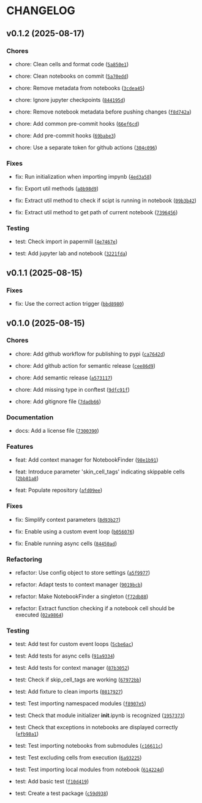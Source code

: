 # CHANGELOG


## v0.1.2 (2025-08-17)

### Chores

* chore: Clean cells and format code ([`5a850e1`](https://github.com/shirte/impynb/commit/5a850e138614eb8ee293fd787ada6beb504447b7))

* chore: Clean notebooks on commit ([`5a70edd`](https://github.com/shirte/impynb/commit/5a70edd729ffeb0a8d3e07bf4ebf4b86a07f5cf9))

* chore: Remove metadata from notebooks ([`3cdea45`](https://github.com/shirte/impynb/commit/3cdea4552da69503eb2424033e2c40760e3e74f4))

* chore: Ignore jupyter checkpoints ([`844195d`](https://github.com/shirte/impynb/commit/844195d942bc5c5df0644cedb94400e7e1a8bd07))

* chore: Remove notebook metadata before pushing changes ([`f8d742a`](https://github.com/shirte/impynb/commit/f8d742af6434335e652c04b1ad8e4f92afb1f34f))

* chore: Add common pre-commit hooks ([`66ef6cd`](https://github.com/shirte/impynb/commit/66ef6cdaa55728f3c650764d22b68316d69eda64))

* chore: Add pre-commit hooks ([`69babe3`](https://github.com/shirte/impynb/commit/69babe3ccf40adff8f9395ca2b1a2a41d6291276))

* chore: Use a separate token for github actions ([`304c096`](https://github.com/shirte/impynb/commit/304c0964aeb6f6a56e9978a6ccc562120d7e4476))

### Fixes

* fix: Run initialization when importing impynb ([`4ed3a58`](https://github.com/shirte/impynb/commit/4ed3a58851675dbdc414beb04cf36718b5cbd375))

* fix: Export util methods ([`a8b98d9`](https://github.com/shirte/impynb/commit/a8b98d9289f48627dd5ea4030d8ade79ac73baff))

* fix: Extract util method to check if scipt is running in notebook ([`09b3b42`](https://github.com/shirte/impynb/commit/09b3b4215c111364d662d6586b29047f34700ab1))

* fix: Extract util method to get path of current notebook ([`7396456`](https://github.com/shirte/impynb/commit/739645622be45fa4af6f6752897d932a0817e281))

### Testing

* test: Check import in papermill ([`4e7467e`](https://github.com/shirte/impynb/commit/4e7467e9ee47e463c22e50c732c2f0e4e8f710d6))

* test: Add jupyter lab and notebook ([`3221fda`](https://github.com/shirte/impynb/commit/3221fda7b4f199fe5fe9b9f8e01be88237b2e605))


## v0.1.1 (2025-08-15)

### Fixes

* fix: Use the correct action trigger ([`bbd8980`](https://github.com/shirte/impynb/commit/bbd89807c79488995de76c77f2929df93f5285b9))


## v0.1.0 (2025-08-15)

### Chores

* chore: Add github workflow for publishing to pypi ([`ca7642d`](https://github.com/shirte/impynb/commit/ca7642df64ba005bd9009fe6a50c192f08caad3b))

* chore: Add github action for semantic release ([`cee86d9`](https://github.com/shirte/impynb/commit/cee86d9bf80aff4d4eee331d60a002bba8ccb035))

* chore: Add semantic release ([`a573117`](https://github.com/shirte/impynb/commit/a5731177cf72bcb0f567c815014e23efaa61df86))

* chore: Add missing type in conftest ([`9dfc91f`](https://github.com/shirte/impynb/commit/9dfc91f6d7d0b3649f0226900aed181a49c892e6))

* chore: Add gitignore file ([`7dadb66`](https://github.com/shirte/impynb/commit/7dadb66b97b4745a8b44c3eb5b694c58680579b7))

### Documentation

* docs: Add a license file ([`7300390`](https://github.com/shirte/impynb/commit/730039063fe86cbb64c0586a838f2e3dbe754791))

### Features

* feat: Add context manager for NotebookFinder ([`98e1b91`](https://github.com/shirte/impynb/commit/98e1b91c71b654d54d85f2676047a9ac00a216f1))

* feat: Introduce parameter 'skin_cell_tags' indicating skippable cells ([`2bb81a8`](https://github.com/shirte/impynb/commit/2bb81a8a4403b9db79523ad1965089cba8131031))

* feat: Populate repository ([`afd09ee`](https://github.com/shirte/impynb/commit/afd09ee9d12b9eb171aa750066a4c71c7817856b))

### Fixes

* fix: Simplify context parameters ([`8d93b27`](https://github.com/shirte/impynb/commit/8d93b278771733c998e9ff3a3c79fbec0e4971ab))

* fix: Enable using a custom event loop ([`b056076`](https://github.com/shirte/impynb/commit/b056076ca45f7a45387816a7ff271d22ee1d8b64))

* fix: Enable running async cells ([`84450ad`](https://github.com/shirte/impynb/commit/84450ad7c4e5583354831fe6fd9904acdbfb35d8))

### Refactoring

* refactor: Use config object to store settings ([`a5f9977`](https://github.com/shirte/impynb/commit/a5f997714ab2110868371b34d44d072c788987be))

* refactor: Adapt tests to context manager ([`9019bcb`](https://github.com/shirte/impynb/commit/9019bcbb2f798b861597b082dd961bb23ea06e4c))

* refactor: Make NotebookFinder a singleton ([`f72db88`](https://github.com/shirte/impynb/commit/f72db88e6d777825093d67fdc86d103826194a84))

* refactor: Extract function checking if a notebook cell should be executed ([`02a9864`](https://github.com/shirte/impynb/commit/02a986491276467ac116143008f3f8c19076e208))

### Testing

* test: Add test for custom event loops ([`5cbe6ac`](https://github.com/shirte/impynb/commit/5cbe6ac484dbd3b5e21b6b203efc7ec54d193a4a))

* test: Add tests for async cells ([`91a9334`](https://github.com/shirte/impynb/commit/91a9334ae5317c73e986f6da9fde842ff2a5c6df))

* test: Add tests for context manager ([`87b3052`](https://github.com/shirte/impynb/commit/87b30526a8e42294279ef8685d5c7016e335bb96))

* test: Check if skip_cell_tags are working ([`67972bb`](https://github.com/shirte/impynb/commit/67972bb80dd16ad489030bb1ae76c454fa90d326))

* test: Add fixture to clean imports ([`0817927`](https://github.com/shirte/impynb/commit/08179276fcf24ea749bb8d06b2e107a3bfc0e893))

* test: Test importing namespaced modules ([`f8907e5`](https://github.com/shirte/impynb/commit/f8907e530791fa9ddd8461542e43a929d6fc12b2))

* test: Check that module initializer __init__.ipynb is recognized ([`1957373`](https://github.com/shirte/impynb/commit/19573733b88aa69eb2dff2391e1beac3d9cd2ab7))

* test: Check that exceptions in notebooks are displayed correctly ([`efb98a1`](https://github.com/shirte/impynb/commit/efb98a1628d9383af72b9b0b73587618a40cdbe6))

* test: Test importing notebooks from submodules ([`c16611c`](https://github.com/shirte/impynb/commit/c16611cc5f72babc3948f8dde0abe2a66c2276ad))

* test: Test excluding cells from execution ([`6a93225`](https://github.com/shirte/impynb/commit/6a93225976a8c038ec69d5d35e76949cfe81a673))

* test: Test importing local modules from notebook ([`614224d`](https://github.com/shirte/impynb/commit/614224d4aac357f69cc6ac11a555487f87cf572d))

* test: Add basic test ([`f10d419`](https://github.com/shirte/impynb/commit/f10d419732c3a2ec85b0ae2970e8e93bfb85e9de))

* test: Create a test package ([`c59d938`](https://github.com/shirte/impynb/commit/c59d938b3aa29067cc6e9e2c2aaf5bf2193b979e))
